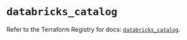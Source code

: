 # `databricks_catalog`

Refer to the Terraform Registry for docs: [`databricks_catalog`](https://registry.terraform.io/providers/databricks/databricks/1.35.0/docs/resources/catalog).
